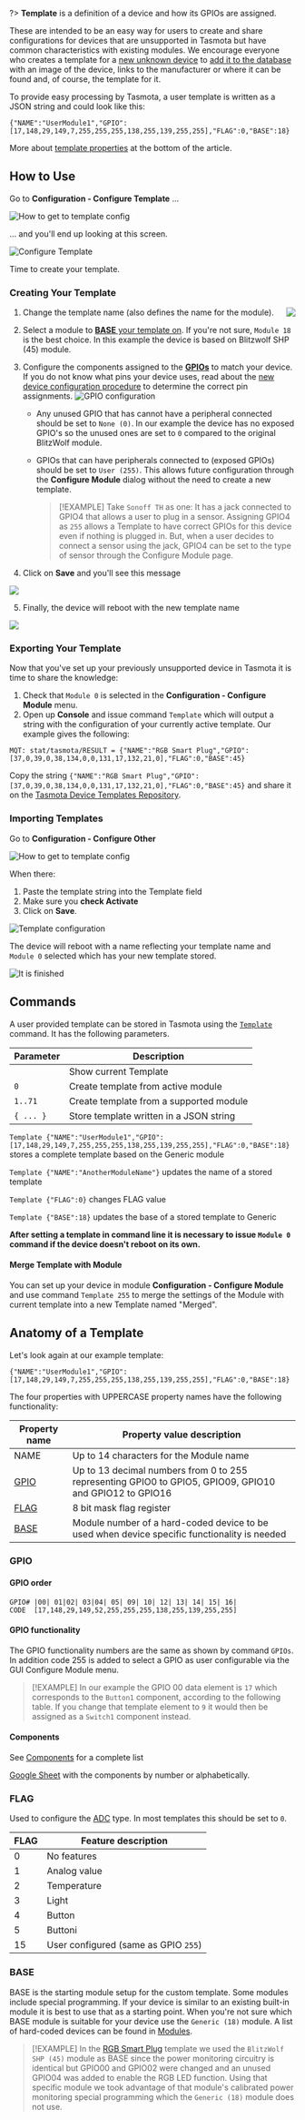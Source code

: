 ?> **Template** is a definition of a device and how its GPIOs are assigned.

These are intended to be an easy way for users to create and share configurations for devices that are unsupported in Tasmota but have common characteristics with existing modules. We encourage everyone who creates a template for a [new unknown device](Configuration-Procedure-for-New-Devices) to [add it to the database](https://blakadder.github.io/templates/) with an image of the device, links to the manufacturer or where it can be found and, of course, the template for it.

To provide easy processing by Tasmota, a user template is written as a JSON string and could look like this:
```
{"NAME":"UserModule1","GPIO":[17,148,29,149,7,255,255,255,138,255,139,255,255],"FLAG":0,"BASE":18}
```

More about [template properties](Templates#explanation-of-template-properties) at the bottom of the article.

## How to Use

Go to **Configuration - Configure Template** ...

![How to get to template config](https://i.postimg.cc/Z5QP4q7C/template1.png)

... and you'll end up looking at this screen.

![Configure Template](https://i.postimg.cc/SR9375nG/template2.png)

Time to create your template.

### Creating Your Template 
1. Change<img src="https://i.postimg.cc/SQwp2Lnr/template4.png" align="right"> the template name (also defines the name for the module).
2. Select a module to [**BASE** your template on](Templates#base). If you're not sure, `Module 18` is the best choice. In this example the device is based on Blitzwolf SHP (45) module.
3. Configure the components assigned to the [**GPIOs**](Templates#gpio) to match your device. If you do not know what pins your device uses, read about the [new device configuration procedure](Configuration-Procedure-for-New-Devices) to determine the correct pin assignments.
![GPIO configuration](https://i.postimg.cc/d1j4sYZp/template5.png)
 
    - Any unused GPIO that has cannot have a peripheral connected should be set to `None (0)`. In our example the device has no exposed GPIO's so the unused ones are set to `0` compared to the original BlitzWolf module.     
    - GPIOs that can have peripherals connected to (exposed GPIOs) should be set to `User (255)`. This allows future configuration through the **Configure Module** dialog without the need to create a new template.  
   
      > [!EXAMPLE]
      > Take `Sonoff TH` as one: It has a jack connected to GPIO4 that allows a user to plug in a sensor. Assigning GPIO4 as `255` allows a Template to have correct GPIOs for this device even if nothing is plugged in. But, when a user decides to connect a sensor using the jack, GPIO4 can be set to the type of sensor through the Configure Module page.

4. Click on **Save** and you'll see this message

![](https://i.postimg.cc/4dqjcZxd/template6.png)

5. Finally, the device will reboot with the new template name

![](https://i.postimg.cc/NjxhzWpJ/template-finished.png)

### Exporting Your Template

Now that you've set up your previously unsupported device in Tasmota it is time to share the knowledge:

1. Check that `Module 0` is selected in the **Configuration - Configure Module** menu. 
2. Open up **Console** and issue command `Template` which will output a string with the configuration of your currently active template. Our example gives the following:

```
MQT: stat/tasmota/RESULT = {"NAME":"RGB Smart Plug","GPIO":[37,0,39,0,38,134,0,0,131,17,132,21,0],"FLAG":0,"BASE":45}
```

Copy the string `{"NAME":"RGB Smart Plug","GPIO":[37,0,39,0,38,134,0,0,131,17,132,21,0],"FLAG":0,"BASE":45}` and share it on the [Tasmota Device Templates Repository](https://blakadder.github.io/templates/).

### Importing Templates

Go to **Configuration - Configure Other**

![How to get to template config](https://i.postimg.cc/25Hsznpn/template-import1.png)

When there:
1. Paste the template string into the Template field
2. Make sure you **check Activate**
3. Click on **Save**. 

![Template configuration](https://i.postimg.cc/P5HsKtzv/template-import2.png)

The device will reboot with a name reflecting your template name and `Module 0` selected which has your new template stored.

![It is finished](https://i.postimg.cc/28hN4qvf/template-import3.png)


## Commands
A user provided template can be stored in Tasmota using the [`Template`](commands#template) command. It has the following parameters.

|Parameter|  Description |
|---------|----------|
` `|Show current Template
`0`|Create template from active module
`1..71`|Create template from a supported module
`{ ... }`|Store template written in a JSON string												

``Template {"NAME":"UserModule1","GPIO":[17,148,29,149,7,255,255,255,138,255,139,255,255],"FLAG":0,"BASE":18}`` stores a complete template based on the Generic module

``Template {"NAME":"AnotherModuleName"}`` updates the name of a stored template

``Template {"FLAG":0}`` changes FLAG value

``Template {"BASE":18}`` updates the base of a stored template to Generic

**After setting a template in command line it is necessary to issue `Module 0` command if the device doesn't reboot on its own.**

#### Merge Template with Module
You can set up your device in module **Configuration - Configure Module** and use command `Template 255` to merge the settings of the Module with current template into a new Template named "Merged".

## Anatomy of a Template
Let's look again at our example template:

```
{"NAME":"UserModule1","GPIO":[17,148,29,149,7,255,255,255,138,255,139,255,255],"FLAG":0,"BASE":18}
```

The four properties with UPPERCASE property names have the following functionality:

Property name | Property value description
--------------|-----------------------------------------------------------------------------------------------------------
NAME          | Up to 14 characters for the Module name
[GPIO](#gpio) | Up to 13 decimal numbers from 0 to 255 representing GPIO0 to GPIO5, GPIO09, GPIO10 and GPIO12 to GPIO16
[FLAG](#flag) | 8 bit mask flag register
[BASE](#base) | Module number of a hard-coded device to be used when device specific functionality is needed

### GPIO

#### GPIO order

```  
GPIO# |00| 01|02| 03|04| 05| 09| 10| 12| 13| 14| 15| 16|  
CODE  [17,148,29,149,52,255,255,255,138,255,139,255,255] 
```

#### GPIO functionality
The GPIO functionality numbers are the same as shown by command ``GPIOs``. In addition code 255 is added to select a GPIO as user configurable via the GUI Configure Module menu.

> [!EXAMPLE]
>In our example the GPIO 00 data element is `17` which corresponds to the `Button1` component, according to the following table. If you change that template element to `9` it would then be assigned as a `Switch1` component instead.

#### Components
See [Components](Components) for a complete list

[Google Sheet](https://docs.google.com/spreadsheets/d/10aYCaR3P09omn_vryFGyyq7dS-XK54K2fGAcb4gruik) with the components by number or alphabetically.

### FLAG
Used to configure the [ADC](/peripherals/ADC) type. In most templates this should be set to `0`.

FLAG |  Feature description
-----|------------------------------
   0 | No features
   1 | Analog value
   2 | Temperature
   3 | Light
   4 | Button
   5 | Buttoni
  15 | User configured (same as GPIO `255`)

### BASE
BASE is the starting module setup for the custom template. Some modules include special programming. If your device is similar to an existing built-in module it is best to use that as a starting point. When you're not sure which BASE module is suitable for your device use the `Generic (18)` module. A list of hard-coded devices can be found in [Modules](Modules).

> [!EXAMPLE]
>In the [RGB Smart Plug](https://blakadder.github.io/templates/rgbpow.html)
template we used the `BlitzWolf SHP (45)` module as BASE since the power monitoring circuitry is identical but GPIO00 and GPIO02 were changed and an unused GPIO04 was added to enable the RGB LED function. Using that specific module we took advantage of that module's calibrated power monitoring special programming which the `Generic (18)` module does not use.



